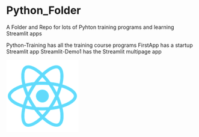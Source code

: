 # Python_Folder
A Folder and Repo for lots of Pyhton training programs and learning Streamlit apps

Python-Training has all the training course programs
FirstApp has a startup Streamlit app
Streamlit-Demo1 has the Streamlit multipage app


![Atom](atom.png "Text displayed on hover")

